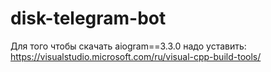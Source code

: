# disk-telegram-bot

Для того чтобы скачать aiogram==3.3.0 надо уставить: https://visualstudio.microsoft.com/ru/visual-cpp-build-tools/
